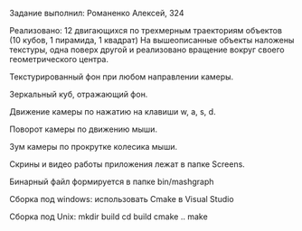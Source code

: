 Задание выполнил:
Романенко Алексей, 324

Реализовано:
12 двигающихся по трехмерным траекториям объектов (10 кубов, 1 пирамида, 1 квадрат)
На вышеописанные объекты наложены текстуры, одна поверх другой и реализовано вращение вокруг своего геометрического центра.

Текстурированный фон при любом направлении камеры.
	
Зеркальный куб, отражающий фон.
	
Движение камеры по нажатию на клавиши w, a, s, d.
	
Поворот камеры по движению мыши.
	
Зум камеры по прокрутке колесика мыши.
	
	
Скрины и видео работы приложения лежат в папке Screens.

Бинарный файл формируется в папке bin/mashgraph

Сборка под windows: использовать Cmake в Visual Studio

Сборка под Unix:
mkdir build
cd build
cmake ..
make
